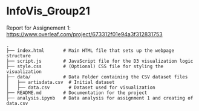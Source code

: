 # InfoVis_Group21

Report for Assignement 1: https://www.overleaf.com/project/673312f01e94a3f312831753

```
.
├── index.html       # Main HTML file that sets up the webpage structure
├── script.js        # JavaScript file for the D3 visualization logic
├── style.css        # (Optional) CSS file for styling the visualization
├── data/            # Data Folder containing the CSV dataset files
│   ├── artisdata.csv  # Initial dataset
│   ├── data.csv       # Dataset used for visualization
├── README.md        # Documentation for the project
├── analysis.ipynb   # Data analysis for assignment 1 and creating of data.csv
```



